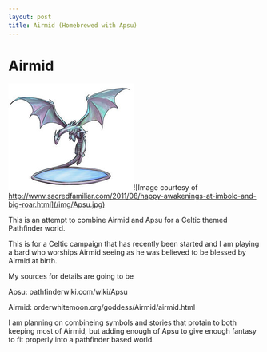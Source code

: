 ```yaml
---
layout: post
title: Airmid (Homebrewed with Apsu)
---
```


# Airmid

![Apsu's symbol  as given in the base pathfinder world](/img/Airmid.jpg)![Image courtesy of http://www.sacredfamiliar.com/2011/08/happy-awakenings-at-imbolc-and-big-roar.html](/img/Apsu.jpg)


This is an attempt to combine Airmid and Apsu for a Celtic themed Pathfinder world.


This is for a Celtic campaign that has recently been started and I am playing a bard who worships Airmid seeing as he was believed to be blessed by Airmid at birth. 



My sources for details are going to be 

Apsu: pathfinderwiki.com/wiki/Apsu

Airmid: orderwhitemoon.org/goddess/Airmid/airmid.html


I am planning on combineing symbols and stories that protain to both keeping most of Airmid, but adding enough of Apsu to give enough fantasy to fit properly into a pathfinder based world.